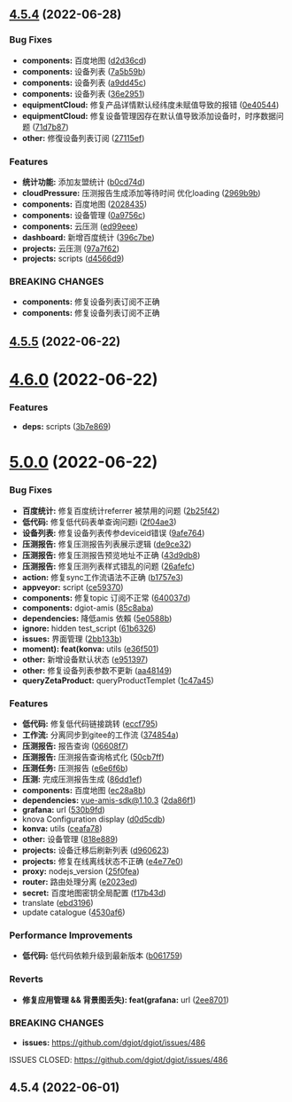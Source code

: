 ## [4.5.4](https://github.com/dgiot/dgiot-dashboard/compare/v4.5.5...v4.5.4) (2022-06-28)


### Bug Fixes

* **components:** 百度地图 ([d2d36cd](https://github.com/dgiot/dgiot-dashboard/commit/d2d36cd565d8dde402892789ce01a84aa47f0752))
* **components:** 设备列表 ([7a5b59b](https://github.com/dgiot/dgiot-dashboard/commit/7a5b59b9bbbd9163e5df359224f5b6b433b2432e))
* **components:** 设备列表 ([a9dd45c](https://github.com/dgiot/dgiot-dashboard/commit/a9dd45ca5044fa0532807a114feab6d8125d625b))
* **components:** 设备列表 ([36e2951](https://github.com/dgiot/dgiot-dashboard/commit/36e29513ec2e8a88ccb586e1779800f81aa4b771))
* **equipmentCloud:** 修复产品详情默认经纬度未赋值导致的报错 ([0e40544](https://github.com/dgiot/dgiot-dashboard/commit/0e405447e29df011bf2e96c34fd8b47c88264284))
* **equipmentCloud:** 修复设备管理因存在默认值导致添加设备时，时序数据问题 ([71d7b87](https://github.com/dgiot/dgiot-dashboard/commit/71d7b8752f7c211d119f388f29908c0e2671ef01))
* **other:** 修復设备列表订阅 ([27115ef](https://github.com/dgiot/dgiot-dashboard/commit/27115ef44de12c4986a98002173d385eb5593b54))


### Features

* **统计功能:** 添加友盟统计 ([b0cd74d](https://github.com/dgiot/dgiot-dashboard/commit/b0cd74d8ea9454da3dec28447c46a2287a8b08c9))
* **cloudPressure:** 压测报告生成添加等待时间 优化loading ([2969b9b](https://github.com/dgiot/dgiot-dashboard/commit/2969b9b605b24507300bfcbb48515ec6fc4a1a80))
* **components:** 百度地图 ([2028435](https://github.com/dgiot/dgiot-dashboard/commit/2028435e76e2a7de221266fa54b40d793c9495cb))
* **components:** 设备管理 ([0a9756c](https://github.com/dgiot/dgiot-dashboard/commit/0a9756cadaa45a0796f345fa064c1f1f239af7ee))
* **components:** 云压测 ([ed99eee](https://github.com/dgiot/dgiot-dashboard/commit/ed99eee177a5947609cfa35998bdd1f8b3d3a9ab))
* **dashboard:** 新增百度统计 ([396c7be](https://github.com/dgiot/dgiot-dashboard/commit/396c7be11d010deae48bd915265a904202df0be2))
* **projects:** 云压测 ([97a7f62](https://github.com/dgiot/dgiot-dashboard/commit/97a7f62e0b32949dc2bc4d1297a30befa76fe583))
* **projects:** scripts ([d4566d9](https://github.com/dgiot/dgiot-dashboard/commit/d4566d90c7ca08ef84107f2a7ff3b8b8cf0da6e8))


### BREAKING CHANGES

* **components:** 修复设备列表订阅不正确
* **components:** 修复设备列表订阅不正确



## [4.5.5](https://github.com/dgiot/dgiot-dashboard/compare/v4.6.0...v4.5.5) (2022-06-22)



# [4.6.0](https://github.com/dgiot/dgiot-dashboard/compare/v5.0.0...v4.6.0) (2022-06-22)


### Features

* **deps:** scripts ([3b7e869](https://github.com/dgiot/dgiot-dashboard/commit/3b7e869f3310e90f04bf9892c0ae9d00f10cbd7c))



# [5.0.0](https://github.com/dgiot/dgiot-dashboard/compare/v4.5.4...v5.0.0) (2022-06-22)


### Bug Fixes

* **百度统计:** 修复百度统计referrer 被禁用的问题 ([2b25f42](https://github.com/dgiot/dgiot-dashboard/commit/2b25f422163eeff91e00812aad962d3e7bf5f94e))
* **低代码:** 修复低代码表单查询问题i ([2f04ae3](https://github.com/dgiot/dgiot-dashboard/commit/2f04ae38f16c4f9438dfa6b866a1f3ce460a3924))
* **设备列表:** 修复设备列表传参deviceid错误 ([9afe764](https://github.com/dgiot/dgiot-dashboard/commit/9afe764053ec46fe2ad62539705a61f8f0639fbe))
* **压测报告:** 修复压测报告列表展示逻辑 ([de9ce32](https://github.com/dgiot/dgiot-dashboard/commit/de9ce3281110ee819afca14730c5d92e35e9a620))
* **压测报告:** 修复压测报告预览地址不正确 ([43d9db8](https://github.com/dgiot/dgiot-dashboard/commit/43d9db89bb6a2f1e741eb2f3ebc19eb26737153f))
* **压测报告:** 修复压测列表样式错乱的问题 ([26afefc](https://github.com/dgiot/dgiot-dashboard/commit/26afefcf2723e74d56443ba8df99d35edceb6543))
* **action:** 修复sync工作流语法不正确 ([b1757e3](https://github.com/dgiot/dgiot-dashboard/commit/b1757e3baad7a4e15f08b3e77adbce7259d43491))
* **appveyor:** script ([ce59370](https://github.com/dgiot/dgiot-dashboard/commit/ce593705fafa3c5b16062d27f43d66034139d561))
* **components:** 修复topic 订阅不正常 ([640037d](https://github.com/dgiot/dgiot-dashboard/commit/640037d89dbf6b36fb4f5a6da4f7d17f930ce09d))
* **components:** dgiot-amis ([85c8aba](https://github.com/dgiot/dgiot-dashboard/commit/85c8abae0b14d4ca8aa4e3f7542f1d6ca67d8883))
* **dependencies:** 降低amis 依賴 ([5e0588b](https://github.com/dgiot/dgiot-dashboard/commit/5e0588b901b1143ffd117d197ebce1cc72fa6b48))
* **ignore:** hidden test_script ([61b6326](https://github.com/dgiot/dgiot-dashboard/commit/61b632636fc8409b1e99f4235a9a865d22d72af4))
* **issues:** 界面管理 ([2bb133b](https://github.com/dgiot/dgiot-dashboard/commit/2bb133bb4dcda1b3a000030416b56ae252739e3a))
* **moment): feat(konva:** utils ([e36f501](https://github.com/dgiot/dgiot-dashboard/commit/e36f501e300baede4ce99de3e2ab4d07da7dc6e0))
* **other:** 新增设备默认状态 ([e951397](https://github.com/dgiot/dgiot-dashboard/commit/e95139739d5e75a042f3181a03f02ad182dd57ce))
* **other:** 修复设备列表参数不更新 ([aa48149](https://github.com/dgiot/dgiot-dashboard/commit/aa48149e3c4d6790121622356536cde5d0ec96ad))
* **queryZetaProduct:** queryProductTemplet ([1c47a45](https://github.com/dgiot/dgiot-dashboard/commit/1c47a4511451818ecd1f8fdcf2b4cebd0e6b4761))


### Features

* **低代码:** 修复低代码链接跳转 ([eccf795](https://github.com/dgiot/dgiot-dashboard/commit/eccf795ae593b5f8ba984bf70abcdd8dd1415039))
* **工作流:** 分离同步到gitee的工作流 ([374854a](https://github.com/dgiot/dgiot-dashboard/commit/374854a3c1f9a2b23b931861da14f6c458bea845))
* **压测报告:** 报告查询 ([06608f7](https://github.com/dgiot/dgiot-dashboard/commit/06608f7df8edeef0dd0bb4005130dc88db9ced31))
* **压测报告:** 压测报告查询格式化 ([50cb7ff](https://github.com/dgiot/dgiot-dashboard/commit/50cb7ff858330f4ce24c9b45569190df37f4c9fd))
* **压测任务:** 压测报告 ([e6e6f6b](https://github.com/dgiot/dgiot-dashboard/commit/e6e6f6b4fec9ffe91a2d691e4573dae05bbdb99d))
* **压测:** 完成压测报告生成 ([86dd1ef](https://github.com/dgiot/dgiot-dashboard/commit/86dd1ef83c73ef257251494e16ea99900526539a))
* **components:** 百度地图 ([ec28a8b](https://github.com/dgiot/dgiot-dashboard/commit/ec28a8b199531ee2108e1b44c3b129c052f3cc94))
* **dependencies:** vue-amis-sdk@1.10.3 ([2da86f1](https://github.com/dgiot/dgiot-dashboard/commit/2da86f1dc1ebb30673b6aeb6ad911adb9c8d47c0))
* **grafana:** url ([530b9fd](https://github.com/dgiot/dgiot-dashboard/commit/530b9fd1b095e86614234ee1f585ef0c6fb07eec))
* knova Configuration display ([d0d5cdb](https://github.com/dgiot/dgiot-dashboard/commit/d0d5cdba26aa779120718d7722c3fc48a88ebb07))
* **konva:** utils ([ceafa78](https://github.com/dgiot/dgiot-dashboard/commit/ceafa787b91cbca42a7efd52ce92a3b5e673b94b))
* **other:** 设备管理 ([818e889](https://github.com/dgiot/dgiot-dashboard/commit/818e889e9b42246e0d8d97e6891e40db801e58a5))
* **projects:** 设备迁移后刷新列表 ([d960623](https://github.com/dgiot/dgiot-dashboard/commit/d960623937c5c8f7f03b8cc8c969147a4b91b98e))
* **projects:** 修复在线离线状态不正确 ([e4e77e0](https://github.com/dgiot/dgiot-dashboard/commit/e4e77e0e2555ceb72637049d399756a5d1856036))
* **proxy:** nodejs_version ([25f0fea](https://github.com/dgiot/dgiot-dashboard/commit/25f0feaf77ee4662b206f9b01894839b74c04fca))
* **router:** 路由处理分离 ([e2023ed](https://github.com/dgiot/dgiot-dashboard/commit/e2023ed42854c38af414288faf4260a064ed2d7e))
* **secret:** 百度地图密钥全局配置 ([f17b43d](https://github.com/dgiot/dgiot-dashboard/commit/f17b43dd1f27f1cd5d2d61fc347a4dd706f2d630))
* translate ([ebd3196](https://github.com/dgiot/dgiot-dashboard/commit/ebd3196a719d75bb8978143935d87529262c6980))
* update catalogue ([4530af6](https://github.com/dgiot/dgiot-dashboard/commit/4530af6825129925923dfd6e2000701b9cb5a63a))


### Performance Improvements

* **低代码:** 低代码依赖升级到最新版本 ([b061759](https://github.com/dgiot/dgiot-dashboard/commit/b061759c80a71911423b742b9f0b3873a9917a1a))


### Reverts

* **修复应用管理 && 背景图丢失): feat(grafana:** url ([2ee8701](https://github.com/dgiot/dgiot-dashboard/commit/2ee87010a2ef7e6afdc580ad2a155f975447f885))


### BREAKING CHANGES

* **issues:** https://github.com/dgiot/dgiot/issues/486

ISSUES CLOSED: https://github.com/dgiot/dgiot/issues/486



## 4.5.4 (2022-06-01)




